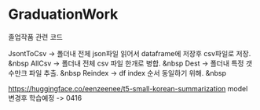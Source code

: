 # GraduationWork
졸업작품 관련 코드


JsontToCsv -> 폴더내 전체 json파일 읽어서 dataframe에 저장후 csv파일로 저장. &nbsp
AllCsv -> 폴더내 전체 csv 파일 한개로 병합. &nbsp
Dest -> 폴더내 특정 갯수만크 파일 추출. &nbsp
Reindex -> df index 순서 동일하기 위해. &nbsp


https://huggingface.co/eenzeenee/t5-small-korean-summarization model 변경후 학습예정 -> 0416
